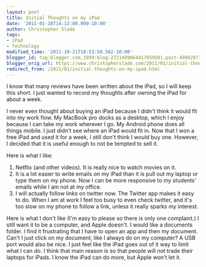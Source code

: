 ```yaml
---
layout: post
title: Initial Thoughts on my iPad
date: '2011-01-28T14:12:00.000-10:00'
author: Christopher Slade
tags:
- iPad
- Technology
modified_time: '2011-10-21T10:53:50.562-10:00'
blogger_id: tag:blogger.com,1999:blog-2721499664417059501.post-4998297193511403770
blogger_orig_url: https://www.christopherslade.com/2011/01/initial-thoughts-on-my-ipad.html
redirect_from: /2011/01/initial-thoughts-on-my-ipad.html
---
```


I know that many reviews have been written about the iPad, so I will keep this short. I just wanted to record my thoughts after owning the iPad for about a week.

I never even thought about buying an iPad because I didn't think it would fit into my work flow. My MacBook pro docks as a desktop, which I enjoy because I can take my work wherever I go. My Android phone does all things mobile. I just didn't see where an iPad would fit in. Now that I won a free iPad and used it for a week, I still don't think I would buy one. However, I decided that it is useful enough to not be tempted to sell it.

Here is what I like:
1. Netflix (and other videos). It is really nice to watch movies on it.
1. It is a lot easier to write emails on my iPad than it is pull out my laptop or type them on my phone. Now I can be more responsive to my students' emails while I am not at my office.
1. I will actually follow links on twitter now. The Twitter app makes it easy to do. When I am at work I feel too busy to even check twitter, and it's too slow on my phone to follow a link, unless it really sparks my interest.

Here is what I don't like (I'm easy to please so there is only one complaint.) I still want it to be a computer, and Apple doesn't. I would like a documents folder. I find it frustrating that I have to open an app and then my document. Can't I just click on my document, like I always do on my computer? A USB port would also be nice. I just feel like the iPad goes out of it way to limit what I can do. I think that main reason is so that people will not trade their laptops for iPads. I know the iPad can do more, but Apple won't let it.